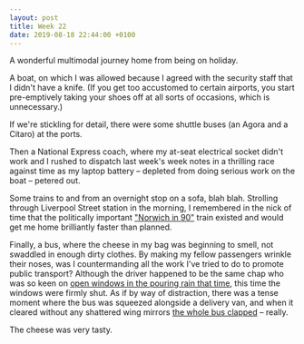 ```yaml
---
layout: post
title: Week 22
date: 2019-08-18 22:44:00 +0100
---
```


A wonderful multimodal journey home from being on holiday.

A boat, on which I was allowed because I agreed with the security staff that I didn't have a knife. (If you get too accustomed to certain airports, you start pre-emptively taking your shoes off at all sorts of occasions, which is unnecessary.)

If we're stickling for detail, there were some shuttle buses (an Agora and a Citaro) at the ports.

Then a National Express coach, where my at-seat electrical socket didn't work and I rushed to dispatch last week's week notes in a thrilling race against time as my laptop battery – depleted from doing serious work on the boat – petered out.

Some trains to and from an overnight stop on a sofa, blah blah. Strolling through Liverpool Street station in the morning, I remembered in the nick of time that the politically important ["Norwich in 90"](https://diamondgeezer.blogspot.com/2019/05/norwich-in-90.html) train existed and would get me home brilliantly faster than planned.

Finally, a bus, where the cheese in my bag was beginning to smell, not swaddled in enough dirty clothes. By making my fellow passengers wrinkle their noses, was I countermanding all the work I've tried to do to promote public transport? Although the driver happened to be the same chap who was so keen on [open windows in the pouring rain that time](/2019/06/week-13), this time the windows were firmly shut. As if by way of distraction, there was a tense moment where the bus was squeezed alongside a delivery van, and when it cleared without any shattered wing mirrors [the whole bus clapped](https://knowyourmeme.com/memes/and-then-the-whole-bus-clapped) – really.

The cheese was very tasty.
